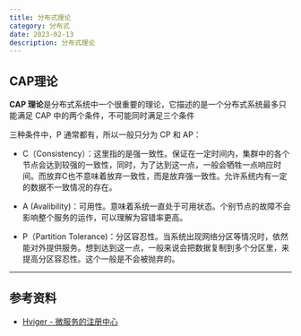 ```yaml
---
title: 分布式理论
category: 分布式
date: 2023-02-13
description: 分布式理论
---
```


## CAP理论

**CAP 理论**是分布式系统中一个很重要的理论，它描述的是一个分布式系统最多只能满足 CAP 中的两个条件，不可能同时满足三个条件

三种条件中，P 通常都有，所以一般只分为 CP 和 AP：

- C（Consistency）：这里指的是强一致性。保证在一定时间内，集群中的各个节点会达到较强的一致性，同时，为了达到这一点，一般会牺牲一点响应时间。而放弃C也不意味着放弃一致性，而是放弃强一致性。允许系统内有一定的数据不一致情况的存在。

- A (Avalibility)：可用性。意味着系统一直处于可用状态。个别节点的故障不会影响整个服务的运作，可以理解为容错率更高。

- P（Partition Tolerance)：分区容忍性。当系统出现网络分区等情况时，依然能对外提供服务。想到达到这一点，一般来说会把数据复制到多个分区里，来提高分区容忍性。这个一般是不会被抛弃的。



---

## 参考资料

- [Hviger - 微服务的注册中心](https://www.cnblogs.com/zhaojinhui/p/16668436.html)